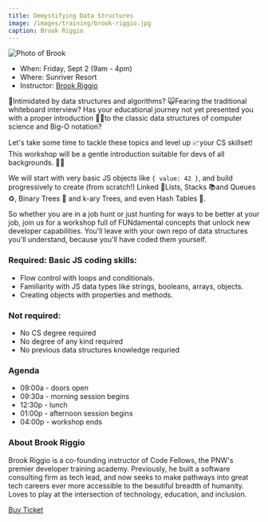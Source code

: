 ```yaml
---
title: Demystifying Data Structures
image: /images/training/brook-riggio.jpg
caption: Brook Riggio
---
```

<div class="person"><div class="person-photo"><img src="/images/training/brook-riggio.jpg" alt="Photo of Brook"/></div></div>

* When: Friday, Sept 2 (9am - 4pm)
* Where: Sunriver Resort
* Instructor: [Brook Riggio](https://www.linkedin.com/in/brookr/)

🫣Intimidated by data structures and algorithms? 🙀Fearing the traditional whiteboard interview? Has your educational journey not yet presented you with a proper introduction 🧑‍🏫to the classic data structures of computer science and Big-O notation? 

Let's take some time to tackle these topics and level up 📈your CS skillset! This workshop will be a gentle introduction suitable for devs of all backgrounds. 🧑‍🍳 

We will start with very basic JS objects like ```{ value: 42 }```, and build progressively to create (from scratch!) Linked 🔗Lists, Stacks 📚and Queues ♻️, Binary Trees 🌴 and k-ary Trees, and even Hash Tables 🧩. 

So whether you are in a job hunt or just hunting for ways to be better at your job, join us for a workshop full of FUNdamental concepts that unlock new developer capabilities. You'll leave with your own repo of data structures you'll understand, because you'll have coded them yourself. 

### Required: Basic JS coding skills: 

- Flow control with loops and conditionals.
- Familiarity with JS data types like strings, booleans, arrays, objects.
- Creating objects with properties and methods. 

### Not required:

- No CS degree required
- No degree of any kind required
- No previous data structures knowledge requried

### Agenda

- 09:00a - doors open
- 09:30a - morning session begins
- 12:30p - lunch
- 01:00p - afternoon session begins
- 04:00p - workshop ends

### About Brook Riggio

Brook Riggio is a co-founding instructor of Code Fellows, the PNW's premier developer training academy. Previously, he built a software consulting firm as tech lead, and now seeks to make pathways into great tech careers ever more accessible to the beautiful breadth of humanity. Loves to play at the intersection of technology, education, and inclusion. 

<div class="cta"><a target="_blank" href="https://ti.to/event-loop/cascadiajs-2022/">Buy Ticket</a></div>
